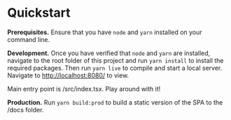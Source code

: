 # Quickstart

**Prerequisites.** Ensure that you have `node` and `yarn` installed on your
command line.

**Development.** Once you have verified that `node` and `yarn` are installed,
navigate to the root folder of this project and run `yarn install` to install 
the required packages. Then run `yarn live` to compile and start a local
server. Navigate to <http://localhost:8080/> to view.

Main entry point is /src/index.tsx. Play around with it!

**Production.** Run `yarn build:prod` to build a static version of the SPA
to the /docs folder.
